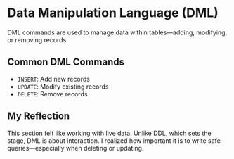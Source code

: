 # Data Manipulation Language (DML)

DML commands are used to manage data within tables—adding, modifying, or removing records.

## Common DML Commands
- `INSERT`: Add new records
- `UPDATE`: Modify existing records
- `DELETE`: Remove records

## My Reflection
This section felt like working with live data. Unlike DDL, which sets the stage, DML is about interaction. I realized how important it is to write safe queries—especially when deleting or updating.
